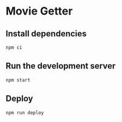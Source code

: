 # Movie Getter

## Install dependencies

```shell
npm ci
```

## Run the development server

```shell
npm start
```

## Deploy

```shell
npm run deploy
```
